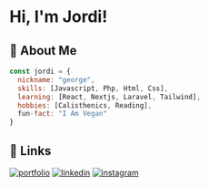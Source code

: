 # Hi, I'm Jordi!

## 🚀 About Me

```javascript
const jordi = {
  nickname: "george",
  skills: [Javascript, Php, Html, Css],
  learning: [React, Nextjs, Laravel, Tailwind],
  hobbies: [Calisthenics, Reading],
  fun-fact: "I Am Vegan"
}
```

## 🔗 Links
[![portfolio](https://img.shields.io/badge/web-000?style=for-the-badge&logo=ko-fi&logoColor=white)](https://jordicapellades.dev/)
[![linkedin](https://img.shields.io/badge/linkedin-0A66C2?style=for-the-badge&logo=linkedin&logoColor=white)](https://www.linkedin.com/in/jordicapelladesedo)
[![instagram](https://img.shields.io/badge/instagram-F90E73?style=for-the-badge&logo=instagram&logoColor=white)](https://instagram.com/jordicapedo)




<!--
**jordicapedo/jordicapedo** is a ✨ _special_ ✨ repository because its `README.md` (this file) appears on your GitHub profile.

Here are some ideas to get you started:

- 🔭 I’m currently working on ...
- 🌱 I’m currently learning ...
- 👯 I’m looking to collaborate on ...
- 🤔 I’m looking for help with ...
- 💬 Ask me about ...
- 📫 How to reach me: ...
- 😄 Pronouns: ...
- ⚡ Fun fact: ...
-->
